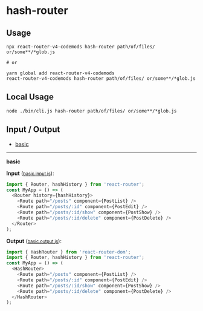# hash-router


## Usage

```
npx react-router-v4-codemods hash-router path/of/files/ or/some**/*glob.js

# or

yarn global add react-router-v4-codemods
react-router-v4-codemods hash-router path/of/files/ or/some**/*glob.js
```

## Local Usage
```
node ./bin/cli.js hash-router path/of/files/ or/some**/*glob.js
```

## Input / Output

<!--FIXTURES_TOC_START-->
* [basic](#basic)
<!--FIXTURES_TOC_END-->

<!--FIXTURES_CONTENT_START-->
---
<a id="basic">**basic**</a>

**Input** (<small>[basic.input.js](transforms/hash-router/__testfixtures__/basic.input.js)</small>):
```js
import { Router, hashHistory } from 'react-router';
const MyApp = () => (
  <Router history={hashHistory}>
    <Route path="/posts" component={PostList} />
    <Route path="/posts/:id" component={PostEdit} />
    <Route path="/posts/:id/show" component={PostShow} />
    <Route path="/posts/:id/delete" component={PostDelete} />
  </Router>
);

```

**Output** (<small>[basic.output.js](transforms/hash-router/__testfixtures__/basic.output.js)</small>):
```js
import { HashRouter } from 'react-router-dom';
import { Router, hashHistory } from 'react-router';
const MyApp = () => (
  <HashRouter>
    <Route path="/posts" component={PostList} />
    <Route path="/posts/:id" component={PostEdit} />
    <Route path="/posts/:id/show" component={PostShow} />
    <Route path="/posts/:id/delete" component={PostDelete} />
  </HashRouter>
);

```
<!--FIXTURES_CONTENT_END-->